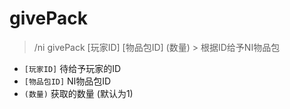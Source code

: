 # givePack

> /ni givePack [玩家ID] [物品包ID] (数量) > 根据ID给予NI物品包

* `[玩家ID]` 待给予玩家的ID
* `[物品包ID]` NI物品包ID
* `(数量)` 获取的数量 (默认为1)
